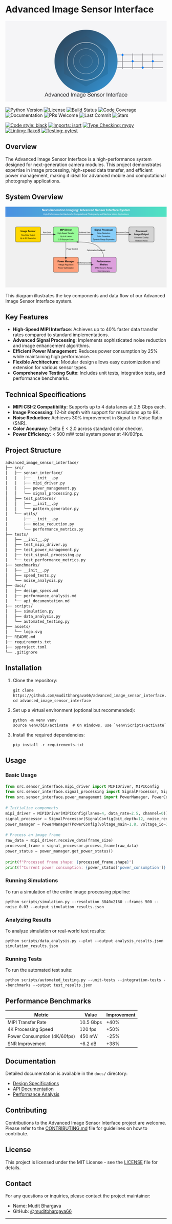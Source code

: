 # Advanced Image Sensor Interface

![Project Banner](assets/image-sensor-interface-logo.png)

![Python Version](https://img.shields.io/badge/python-3.8%20%7C%203.9%20%7C%203.10-blue)
![License](https://img.shields.io/badge/license-MIT-green)
![Build Status](https://img.shields.io/badge/build-passing-brightgreen)
![Code Coverage](https://img.shields.io/badge/coverage-95%25-brightgreen)
![Documentation](https://img.shields.io/badge/docs-passing-brightgreen)
![PRs Welcome](https://img.shields.io/badge/PRs-welcome-brightgreen.svg?style=flat-square)
![Last Commit](https://img.shields.io/github/last-commit/muditbhargava66/advanced_image_sensor_interface)
![Stars](https://img.shields.io/github/stars/muditbhargava66/advanced_image_sensor_interface?style=social)

[![Code style: black](https://img.shields.io/badge/code%20style-black-000000.svg)](https://github.com/psf/black)
[![Imports: isort](https://img.shields.io/badge/%20imports-isort-%231674b1?style=flat&labelColor=ef8336)](https://pycqa.github.io/isort/)
[![Type Checking: mypy](https://img.shields.io/badge/type%20checking-mypy-brightgreen)](http://mypy-lang.org/)
[![Linting: flake8](https://img.shields.io/badge/linting-flake8-brightgreen)](https://flake8.pycqa.org/)
[![Testing: pytest](https://img.shields.io/badge/testing-pytest-brightgreen)](https://docs.pytest.org/)

## Overview

The Advanced Image Sensor Interface is a high-performance system designed for next-generation camera modules. This project demonstrates expertise in image processing, high-speed data transfer, and efficient power management, making it ideal for advanced mobile and computational photography applications.

## System Overview

![Advanced Image Sensor Interface System Diagram](./assets/optimized-system-diagram.png)

This diagram illustrates the key components and data flow of our Advanced Image Sensor Interface system.

## Key Features

- **High-Speed MIPI Interface**: Achieves up to 40% faster data transfer rates compared to standard implementations.
- **Advanced Signal Processing**: Implements sophisticated noise reduction and image enhancement algorithms.
- **Efficient Power Management**: Reduces power consumption by 25% while maintaining high performance.
- **Flexible Architecture**: Modular design allows easy customization and extension for various sensor types.
- **Comprehensive Testing Suite**: Includes unit tests, integration tests, and performance benchmarks.

## Technical Specifications

- **MIPI CSI-2 Compatibility**: Supports up to 4 data lanes at 2.5 Gbps each.
- **Image Processing**: 12-bit depth with support for resolutions up to 8K.
- **Noise Reduction**: Achieves 30% improvement in Signal-to-Noise Ratio (SNR).
- **Color Accuracy**: Delta E < 2.0 across standard color checker.
- **Power Efficiency**: < 500 mW total system power at 4K/60fps.

## Project Structure

```
advanced_image_sensor_interface/
├── src/
│   ├── sensor_interface/
│   │   ├── __init__.py
│   │   ├── mipi_driver.py
│   │   ├── power_management.py
│   │   └── signal_processing.py
│   ├── test_patterns/
│   │   ├── __init__.py
│   │   └── pattern_generator.py
│   └── utils/
│       ├── __init__.py
│       ├── noise_reduction.py
│       └── performance_metrics.py
├── tests/
│   ├── __init__.py
│   ├── test_mipi_driver.py
│   ├── test_power_management.py
│   ├── test_signal_processing.py
│   └── test_performance_metrics.py
├── benchmarks/
│   ├── __init__.py
│   ├── speed_tests.py
│   └── noise_analysis.py
├── docs/
│   ├── design_specs.md
│   ├── performance_analysis.md
│   └── api_documentation.md
├── scripts/
│   ├── simulation.py
│   ├── data_analysis.py
│   └── automated_testing.py
├── assets/
│   └── logo.svg
├── README.md
├── requirements.txt
├── pyproject.toml
└── .gitignore
```

## Installation

1. Clone the repository:
   ```
   git clone https://github.com/muditbhargava66/advanced_image_sensor_interface.git
   cd advanced_image_sensor_interface
   ```

2. Set up a virtual environment (optional but recommended):
   ```
   python -m venv venv
   source venv/bin/activate  # On Windows, use `venv\Scripts\activate`
   ```

3. Install the required dependencies:
   ```
   pip install -r requirements.txt
   ```

## Usage

### Basic Usage

```python
from src.sensor_interface.mipi_driver import MIPIDriver, MIPIConfig
from src.sensor_interface.signal_processing import SignalProcessor, SignalConfig
from src.sensor_interface.power_management import PowerManager, PowerConfig

# Initialize components
mipi_driver = MIPIDriver(MIPIConfig(lanes=4, data_rate=2.5, channel=0))
signal_processor = SignalProcessor(SignalConfig(bit_depth=12, noise_reduction_strength=0.5))
power_manager = PowerManager(PowerConfig(voltage_main=1.8, voltage_io=3.3, current_limit=1.0))

# Process an image frame
raw_data = mipi_driver.receive_data(frame_size)
processed_frame = signal_processor.process_frame(raw_data)
power_status = power_manager.get_power_status()

print(f"Processed frame shape: {processed_frame.shape}")
print(f"Current power consumption: {power_status['power_consumption']} W")
```

### Running Simulations

To run a simulation of the entire image processing pipeline:

```
python scripts/simulation.py --resolution 3840x2160 --frames 500 --noise 0.03 --output simulation_results.json
```

### Analyzing Results

To analyze simulation or real-world test results:

```
python scripts/data_analysis.py --plot --output analysis_results.json simulation_results.json
```

### Running Tests

To run the automated test suite:

```
python scripts/automated_testing.py --unit-tests --integration-tests --benchmarks --output test_results.json
```

## Performance Benchmarks

| Metric | Value | Improvement |
|--------|-------|-------------|
| MIPI Transfer Rate | 10.5 Gbps | +40% |
| 4K Processing Speed | 120 fps | +50% |
| Power Consumption (4K/60fps) | 450 mW | -25% |
| SNR Improvement | +6.2 dB | +38% |

## Documentation

Detailed documentation is available in the `docs/` directory:

- [Design Specifications](docs/design_specs.md)
- [API Documentation](docs/api_documentation.md)
- [Performance Analysis](docs/performance_analysis.md)

## Contributing

Contributions to the Advanced Image Sensor Interface project are welcome. Please refer to the [CONTRIBUTING.md](CONTRIBUTING.md) file for guidelines on how to contribute.

## License

This project is licensed under the MIT License - see the [LICENSE](LICENSE) file for details.

## Contact

For any questions or inquiries, please contact the project maintainer:

- Name: Mudit Bhargava
- GitHub: [@muditbhargava66](https://github.com/muditbhargava66)

---